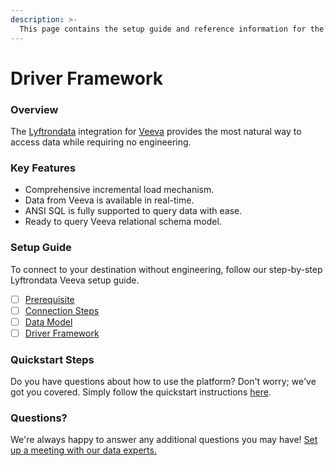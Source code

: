 ```yaml
---
description: >-
  This page contains the setup guide and reference information for the Veeva source connector.
---
```


# Driver Framework

### Overview

The [Lyftrondata](https://www.lyftrondata.com/) integration for [Veeva](None) provides the most natural way to access data while requiring no engineering.

### Key Features

* Comprehensive incremental load mechanism.
* Data from Veeva is available in real-time.&#x20;
* ANSI SQL is fully supported to query data with ease.
* Ready to query Veeva relational schema model.

### Setup Guide

To connect to your destination without engineering, follow our step-by-step Lyftrondata Veeva setup guide.

* [ ] [Prerequisite](../prerequisite.md)
* [ ] [Connection Steps](../connection-steps.md)
* [ ] [Data Model](../data-model/erd.md)
* [ ] [Driver Framework](../driver-framework/)

### Quickstart Steps

Do you have questions about how to use the platform? Don't worry; we've got you covered. Simply follow the quickstart instructions [here](../driver-framework/README.md).

### Questions? <a href="#questions" id="questions"></a>

We're always happy to answer any additional questions you may have! [Set up a meeting with our data experts.](https://www.lyftrondata.com/book-a-meeting/)


